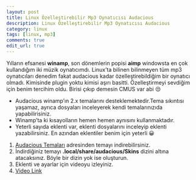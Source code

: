 ```yaml
---
layout: post
title: Linux Özelleştirebilir Mp3 Oynatıcısı Audacious
description: Linux Özelleştirebilir Mp3 Oynatıcısı Audacious
category: linux
tags: [linux, mp3]
comments: true
edit_url: true
---
```


Yılların efsanesi **winamp**, son dönemlerin popisi **aimp** windowsta en çok kullandığım iki müzik oynatıcımdı. Linux’ta bilinen bilinmeyen tüm mp3 oynatıcıları denedim fakat audacious kadar özelleştirebildiğim bir oynatıcı olmadı. Kimisinde plugin yoktu kimisi aşırı basitti. Özelleştirmeyi sevdiğim için benim tercihim oldu. Birisi çıkıp demesin CMUS var abi 😒
<!-- excerpt separator -->
-   Audacious winamp’ın 2.x temalarını desteklemektedir.Tema sıkıntısı yaşamaz, ayrıca dosyaları inceleyerek kendi temalarınızıda yapabilirisiniz.
-   Winamp’ta ki kısayolların hemen hemen aynısını kullanmaktadır.
-   Yeterli sayıda eklenti var, eklenti dosyalarını inceleyip eklenti yazabilirsiniz. En azından eklentiler benim için yeterli 😀

1.  [Audacious Temaları](https://www.deviantart.com/customization/skins/media/winamp/classic/whats-hot/) adresinden temayı indirebilirsiniz.
2.  İndirdiğiniz temayı **.local/share/audacious/Skins** dizini altına atacaksınız. Böyle bir dizin yok ise oluşturun.
3.  Eklenti ve ayarlar için videoyu izleyiniz.
4. [Video Link](https://www.youtube.com/channel/UCJyK4D5BcoPXjV5T8N8-liA?view_as=subscriber)
